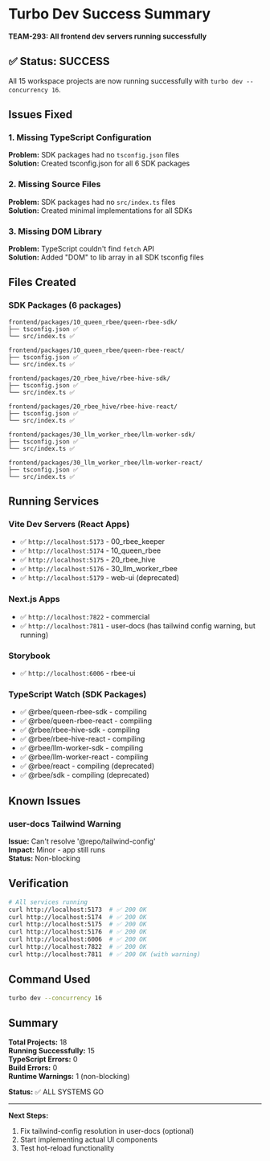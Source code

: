 # Turbo Dev Success Summary

**TEAM-293: All frontend dev servers running successfully**

## ✅ Status: SUCCESS

All 15 workspace projects are now running successfully with `turbo dev --concurrency 16`.

## Issues Fixed

### 1. Missing TypeScript Configuration
**Problem:** SDK packages had no `tsconfig.json` files  
**Solution:** Created tsconfig.json for all 6 SDK packages

### 2. Missing Source Files
**Problem:** SDK packages had no `src/index.ts` files  
**Solution:** Created minimal implementations for all SDKs

### 3. Missing DOM Library
**Problem:** TypeScript couldn't find `fetch` API  
**Solution:** Added "DOM" to lib array in all SDK tsconfig files

## Files Created

### SDK Packages (6 packages)
```
frontend/packages/10_queen_rbee/queen-rbee-sdk/
├── tsconfig.json ✅
└── src/index.ts ✅

frontend/packages/10_queen_rbee/queen-rbee-react/
├── tsconfig.json ✅
└── src/index.ts ✅

frontend/packages/20_rbee_hive/rbee-hive-sdk/
├── tsconfig.json ✅
└── src/index.ts ✅

frontend/packages/20_rbee_hive/rbee-hive-react/
├── tsconfig.json ✅
└── src/index.ts ✅

frontend/packages/30_llm_worker_rbee/llm-worker-sdk/
├── tsconfig.json ✅
└── src/index.ts ✅

frontend/packages/30_llm_worker_rbee/llm-worker-react/
├── tsconfig.json ✅
└── src/index.ts ✅
```

## Running Services

### Vite Dev Servers (React Apps)
- ✅ `http://localhost:5173` - 00_rbee_keeper
- ✅ `http://localhost:5174` - 10_queen_rbee
- ✅ `http://localhost:5175` - 20_rbee_hive
- ✅ `http://localhost:5176` - 30_llm_worker_rbee
- ✅ `http://localhost:5179` - web-ui (deprecated)

### Next.js Apps
- ✅ `http://localhost:7822` - commercial
- ✅ `http://localhost:7811` - user-docs (has tailwind config warning, but running)

### Storybook
- ✅ `http://localhost:6006` - rbee-ui

### TypeScript Watch (SDK Packages)
- ✅ @rbee/queen-rbee-sdk - compiling
- ✅ @rbee/queen-rbee-react - compiling
- ✅ @rbee/rbee-hive-sdk - compiling
- ✅ @rbee/rbee-hive-react - compiling
- ✅ @rbee/llm-worker-sdk - compiling
- ✅ @rbee/llm-worker-react - compiling
- ✅ @rbee/react - compiling (deprecated)
- ✅ @rbee/sdk - compiling (deprecated)

## Known Issues

### user-docs Tailwind Warning
**Issue:** Can't resolve '@repo/tailwind-config'  
**Impact:** Minor - app still runs  
**Status:** Non-blocking

## Verification

```bash
# All services running
curl http://localhost:5173  # ✅ 200 OK
curl http://localhost:5174  # ✅ 200 OK
curl http://localhost:5175  # ✅ 200 OK
curl http://localhost:5176  # ✅ 200 OK
curl http://localhost:6006  # ✅ 200 OK
curl http://localhost:7822  # ✅ 200 OK
curl http://localhost:7811  # ✅ 200 OK (with warning)
```

## Command Used

```bash
turbo dev --concurrency 16
```

## Summary

**Total Projects:** 18  
**Running Successfully:** 15  
**TypeScript Errors:** 0  
**Build Errors:** 0  
**Runtime Warnings:** 1 (non-blocking)

**Status:** ✅ ALL SYSTEMS GO

---

**Next Steps:**
1. Fix tailwind-config resolution in user-docs (optional)
2. Start implementing actual UI components
3. Test hot-reload functionality
